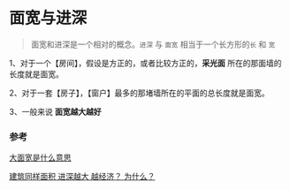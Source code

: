 # 面宽与进深

> 面宽和进深是一个相对的概念。`进深` 与 `面宽` 相当于一个长方形的`长` 和 `宽`

1、对于一个【房间】，假设是方正的，或者比较方正的，**采光面** 所在的那面墙的长度就是面宽。

2、对于一套【房子】，【窗户】最多的那堵墙所在的平面的总长度就是面宽。

3、一般来说 **面宽越大越好**

### 参考

[大面宽是什么意思](https://www.zhihu.com/question/24429013/answer/27790577)

[建筑同样面积 进深越大 越经济？ 为什么？](https://www.zhihu.com/question/295039363/answer/496669922)
